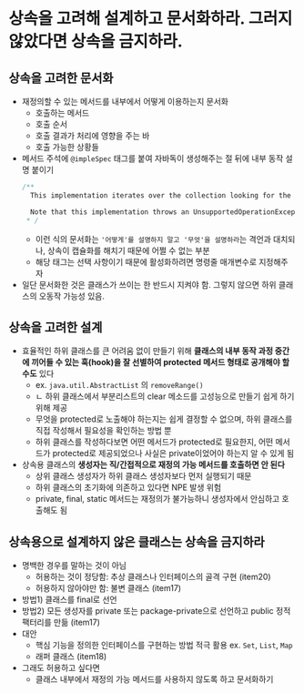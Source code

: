 # 상속을 고려해 설계하고 문서화하라. 그러지 않았다면 상속을 금지하라.

## 상속을 고려한 문서화
- 재정의할 수 있는 메서드를 내부에서 어떻게 이용하는지 문서화
    * 호출하는 메서드
    * 호출 순서
    * 호출 결과가 처리에 영향을 주는 바
    * 호출 가능한 상황들
- 메서드 주석에 `@impleSpec` 태그를 붙여 자바독이 생성해주는 절 뒤에 내부 동작 설명 붙이기
    ```java
    /**
      This implementation iterates over the collection looking for the specified element. If it finds the element, it removes the element from the collection using the iterator's remove method.

      Note that this implementation throws an UnsupportedOperationException if the iterator returned by this collection's iterator method does not implement the remove method and this collection contains the specified object.
     * /
    ```
    * 이런 식의 문서화는 `'어떻게'를 설명하지 말고 '무엇'을 설명하라`는 격언과 대치되나, 상속이 캡슐화를 해치기 때문에 어쩔 수 없는 부분
    * 해당 태그는 선택 사항이기 때문에 활성화하려면 명령줄 매개변수로 지정해주자
- 일단 문서화한 것은 클래스가 쓰이는 한 반드시 지켜야 함. 그렇지 않으면 하위 클래스의 오동작 가능성 있음.


## 상속을 고려한 설계
- 효율적인 하위 클래스를 큰 어려움 없이 만들기 위해 **클래스의 내부 동작 과정 중간에 끼어들 수 있는 훅(hook)을 잘 선별하여 protected 메서드 형태로 공개해야 할 수도** 있다
    * ex. `java.util.AbstractList` 의 `removeRange()`
    * ㄴ 하위 클래스에서 부분리스트의 clear 메소드를 고성능으로 만들기 쉽게 하기 위해 제공
    * 무엇을 protected로 노출해야 하는지는 쉽게 결정할 수 없으며, 하위 클래스를 직접 작성해서 필요성을 확인하는 방법 뿐
    * 하위 클래스를 작성하다보면 어떤 메서드가 protected로 필요한지, 어떤 메서드가 protected로 제공되었으나 사실은 private이었어야 하는지 알 수 있게 됨
- 상속용 클래스의 **생성자는 직/간접적으로 재정의 가능 메서드를 호출하면 안 된다**
    * 상위 클래스 생성자가 하위 클래스 생성자보다 먼저 실행되기 때문
    * 하위 클래스의 초기화에 의존하고 있다면 NPE 발생 위험
    * private, final, static 메서드는 재정의가 불가능하니 생성자에서 안심하고 호출해도 됨


## 상속용으로 설계하지 않은 클래스는 상속을 금지하라
- 명백한 경우를 말하는 것이 아님
    * 허용하는 것이 정당함: 추상 클래스나 인터페이스의 골격 구현 (item20)
    * 허용하지 않아야만 함: 불변 클래스 (item17)
- 방법1) 클래스를 final로 선언
- 방법2) 모든 생성자를 private 또는 package-private으로 선언하고 public 정적 팩터리를 만듦 (item17)
- 대안
    * 핵심 기능을 정의한 인터페이스를 구현하는 방법 적극 활용 ex. `Set`, `List`, `Map`
    * 래퍼 클래스 (item18)
- 그래도 허용하고 싶다면
    * 클래스 내부에서 재정의 가능 메서드를 사용하지 않도록 하고 문서화하기